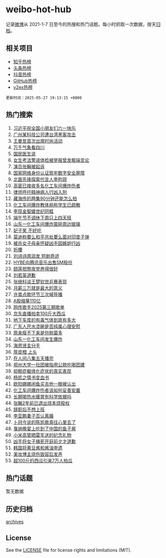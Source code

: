 # weibo-hot-hub

记录[微博](https://www.weibo.com)从 2021-1-7 日至今的热搜和热门话题。每小时抓取一次数据，按天[归档](archives)。

## 相关项目

- [知乎热榜](https://github.com/lonnyzhang423/zhihu-hot-hub)
- [头条热榜](https://github.com/lonnyzhang423/toutiao-hot-hub)
- [抖音热榜](https://github.com/lonnyzhang423/douyin-hot-hub)
- [GitHub热榜](https://github.com/lonnyzhang423/github-hot-hub)
- [v2ex热榜](https://github.com/lonnyzhang423/v2ex-hot-hub)


`更新时间：2025-05-27 19:13:15 +0800`

## 热门搜索

1. [习近平祝全国小朋友们六一快乐](https://m.weibo.cn/search?containerid=100103type%3D1%26t%3D10%26q%3D%23%E4%B9%A0%E8%BF%91%E5%B9%B3%E7%A5%9D%E5%85%A8%E5%9B%BD%E5%B0%8F%E6%9C%8B%E5%8F%8B%E4%BB%AC%E5%85%AD%E4%B8%80%E5%BF%AB%E4%B9%90%23&stream_entry_id=51&isnewpage=1&extparam=seat%3D1%26dgr%3D0%26filter_type%3Drealtimehot%26stream_entry_id%3D51%26c_type%3D51%26pos%3D0%26q%3D%2523%25E4%25B9%25A0%25E8%25BF%2591%25E5%25B9%25B3%25E7%25A5%259D%25E5%2585%25A8%25E5%259B%25BD%25E5%25B0%258F%25E6%259C%258B%25E5%258F%258B%25E4%25BB%25AC%25E5%2585%25AD%25E4%25B8%2580%25E5%25BF%25AB%25E4%25B9%2590%2523%26cate%3D10103%26display_time%3D1748344394%26pre_seqid%3D174834439399703147794116)
1. [广州某科技公司遭台湾黑客攻击](https://m.weibo.cn/search?containerid=100103type%3D1%26t%3D10%26q%3D%23%E5%B9%BF%E5%B7%9E%E6%9F%90%E7%A7%91%E6%8A%80%E5%85%AC%E5%8F%B8%E9%81%AD%E5%8F%B0%E6%B9%BE%E9%BB%91%E5%AE%A2%E6%94%BB%E5%87%BB%23&stream_entry_id=31&isnewpage=1&extparam=seat%3D1%26realpos%3D1%26flag%3D0%26c_type%3D31%26pos%3D0%26q%3D%2523%25E5%25B9%25BF%25E5%25B7%259E%25E6%259F%2590%25E7%25A7%2591%25E6%258A%2580%25E5%2585%25AC%25E5%258F%25B8%25E9%2581%25AD%25E5%258F%25B0%25E6%25B9%25BE%25E9%25BB%2591%25E5%25AE%25A2%25E6%2594%25BB%25E5%2587%25BB%2523%26cate%3D5001%26band_rank%3D1%26stream_entry_id%3D31%26filter_type%3Drealtimehot%26lcate%3D5001%26dgr%3D0%26display_time%3D1748344394%26pre_seqid%3D174834439399703147794116)
1. [王曼昱首次出席时尚活动](https://m.weibo.cn/search?containerid=100103type%3D1%26t%3D10%26q%3D%23%E7%8E%8B%E6%9B%BC%E6%98%B1%E9%A6%96%E6%AC%A1%E5%87%BA%E5%B8%AD%E6%97%B6%E5%B0%9A%E6%B4%BB%E5%8A%A8%23&stream_entry_id=31&isnewpage=1&extparam=seat%3D1%26realpos%3D2%26flag%3D1%26c_type%3D31%26pos%3D1%26q%3D%2523%25E7%258E%258B%25E6%259B%25BC%25E6%2598%25B1%25E9%25A6%2596%25E6%25AC%25A1%25E5%2587%25BA%25E5%25B8%25AD%25E6%2597%25B6%25E5%25B0%259A%25E6%25B4%25BB%25E5%258A%25A8%2523%26cate%3D5001%26band_rank%3D2%26stream_entry_id%3D31%26filter_type%3Drealtimehot%26lcate%3D5001%26dgr%3D0%26display_time%3D1748344394%26pre_seqid%3D174834439399703147794116)
1. [万千气象看四川](https://m.weibo.cn/search?containerid=100103type%3D1%26t%3D10%26q%3D%23%E4%B8%87%E5%8D%83%E6%B0%94%E8%B1%A1%E7%9C%8B%E5%9B%9B%E5%B7%9D%23&stream_entry_id=31&isnewpage=1&extparam=seat%3D1%26realpos%3D3%26flag%3D0%26c_type%3D31%26pos%3D2%26q%3D%2523%25E4%25B8%2587%25E5%258D%2583%25E6%25B0%2594%25E8%25B1%25A1%25E7%259C%258B%25E5%259B%259B%25E5%25B7%259D%2523%26cate%3D5001%26band_rank%3D3%26stream_entry_id%3D31%26filter_type%3Drealtimehot%26lcate%3D5001%26dgr%3D0%26display_time%3D1748344394%26pre_seqid%3D174834439399703147794116)
1. [国民医生说](https://m.weibo.cn/search?containerid=100103type%3D1%26t%3D10%26q%3D%23%E5%9B%BD%E6%B0%91%E5%8C%BB%E7%94%9F%E8%AF%B4%23&stream_entry_id=31&isnewpage=1&extparam=seat%3D1%26filter_type%3Drealtimehot%26topic_ad%3D1%26c_type%3D31%26pos%3D3%26q%3D%2523%25E5%259B%25BD%25E6%25B0%2591%25E5%258C%25BB%25E7%2594%259F%25E8%25AF%25B4%2523%26cate%3D5001%26band_rank%3D4%26adid%3D287756%26stream_entry_id%3D31%26is_ad_pos%3D1%26lcate%3D5001%26dgr%3D0%26display_time%3D1748344394%26pre_seqid%3D174834439399703147794116)
1. [女生考法警进体检被举报曾发极端言论](https://m.weibo.cn/search?containerid=100103type%3D1%26t%3D10%26q%3D%23%E5%A5%B3%E7%94%9F%E8%80%83%E6%B3%95%E8%AD%A6%E8%BF%9B%E4%BD%93%E6%A3%80%E8%A2%AB%E4%B8%BE%E6%8A%A5%E6%9B%BE%E5%8F%91%E6%9E%81%E7%AB%AF%E8%A8%80%E8%AE%BA%23&stream_entry_id=31&isnewpage=1&extparam=seat%3D1%26realpos%3D4%26flag%3D2%26c_type%3D31%26pos%3D4%26q%3D%2523%25E5%25A5%25B3%25E7%2594%259F%25E8%2580%2583%25E6%25B3%2595%25E8%25AD%25A6%25E8%25BF%259B%25E4%25BD%2593%25E6%25A3%2580%25E8%25A2%25AB%25E4%25B8%25BE%25E6%258A%25A5%25E6%259B%25BE%25E5%258F%2591%25E6%259E%2581%25E7%25AB%25AF%25E8%25A8%2580%25E8%25AE%25BA%2523%26cate%3D5001%26band_rank%3D4%26stream_entry_id%3D31%26filter_type%3Drealtimehot%26lcate%3D5001%26dgr%3D0%26display_time%3D1748344394%26pre_seqid%3D174834439399703147794116)
1. [演员张翰被起诉](https://m.weibo.cn/search?containerid=100103type%3D1%26t%3D10%26q%3D%23%E6%BC%94%E5%91%98%E5%BC%A0%E7%BF%B0%E8%A2%AB%E8%B5%B7%E8%AF%89%23&stream_entry_id=31&isnewpage=1&extparam=seat%3D1%26realpos%3D5%26flag%3D2%26c_type%3D31%26pos%3D5%26q%3D%2523%25E6%25BC%2594%25E5%2591%2598%25E5%25BC%25A0%25E7%25BF%25B0%25E8%25A2%25AB%25E8%25B5%25B7%25E8%25AF%2589%2523%26cate%3D5001%26band_rank%3D5%26stream_entry_id%3D31%26filter_type%3Drealtimehot%26lcate%3D5001%26dgr%3D0%26display_time%3D1748344394%26pre_seqid%3D174834439399703147794116)
1. [国家网络身份认证筑牢数字安全屏障](https://m.weibo.cn/search?containerid=100103type%3D1%26t%3D10%26q%3D%23%E5%9B%BD%E5%AE%B6%E7%BD%91%E7%BB%9C%E8%BA%AB%E4%BB%BD%E8%AE%A4%E8%AF%81%E7%AD%91%E7%89%A2%E6%95%B0%E5%AD%97%E5%AE%89%E5%85%A8%E5%B1%8F%E9%9A%9C%23&stream_entry_id=31&isnewpage=1&extparam=seat%3D1%26realpos%3D6%26flag%3D0%26c_type%3D31%26pos%3D6%26q%3D%2523%25E5%259B%25BD%25E5%25AE%25B6%25E7%25BD%2591%25E7%25BB%259C%25E8%25BA%25AB%25E4%25BB%25BD%25E8%25AE%25A4%25E8%25AF%2581%25E7%25AD%2591%25E7%2589%25A2%25E6%2595%25B0%25E5%25AD%2597%25E5%25AE%2589%25E5%2585%25A8%25E5%25B1%258F%25E9%259A%259C%2523%26cate%3D5001%26band_rank%3D6%26stream_entry_id%3D31%26filter_type%3Drealtimehot%26lcate%3D5001%26dgr%3D0%26display_time%3D1748344394%26pre_seqid%3D174834439399703147794116)
1. [北面先锋探索代言人李昀锐](https://m.weibo.cn/search?containerid=100103type%3D1%26t%3D10%26q%3D%23%E5%8C%97%E9%9D%A2%E5%85%88%E9%94%8B%E6%8E%A2%E7%B4%A2%E4%BB%A3%E8%A8%80%E4%BA%BA%E6%9D%8E%E6%98%80%E9%94%90%23&stream_entry_id=31&isnewpage=1&extparam=seat%3D1%26filter_type%3Drealtimehot%26topic_ad%3D1%26c_type%3D31%26pos%3D7%26q%3D%2523%25E5%258C%2597%25E9%259D%25A2%25E5%2585%2588%25E9%2594%258B%25E6%258E%25A2%25E7%25B4%25A2%25E4%25BB%25A3%25E8%25A8%2580%25E4%25BA%25BA%25E6%259D%258E%25E6%2598%2580%25E9%2594%2590%2523%26cate%3D5001%26band_rank%3D7%26adid%3D287701%26stream_entry_id%3D31%26is_ad_pos%3D1%26lcate%3D5001%26dgr%3D0%26display_time%3D1748344394%26pre_seqid%3D174834439399703147794116)
1. [高密已接收多名化工车间爆炸伤者](https://m.weibo.cn/search?containerid=100103type%3D1%26t%3D10%26q%3D%23%E9%AB%98%E5%AF%86%E5%B7%B2%E6%8E%A5%E6%94%B6%E5%A4%9A%E5%90%8D%E5%8C%96%E5%B7%A5%E8%BD%A6%E9%97%B4%E7%88%86%E7%82%B8%E4%BC%A4%E8%80%85%23&stream_entry_id=31&isnewpage=1&extparam=seat%3D1%26realpos%3D7%26flag%3D0%26c_type%3D31%26pos%3D8%26q%3D%2523%25E9%25AB%2598%25E5%25AF%2586%25E5%25B7%25B2%25E6%258E%25A5%25E6%2594%25B6%25E5%25A4%259A%25E5%2590%258D%25E5%258C%2596%25E5%25B7%25A5%25E8%25BD%25A6%25E9%2597%25B4%25E7%2588%2586%25E7%2582%25B8%25E4%25BC%25A4%25E8%2580%2585%2523%26cate%3D5001%26band_rank%3D7%26stream_entry_id%3D31%26filter_type%3Drealtimehot%26lcate%3D5001%26dgr%3D0%26display_time%3D1748344394%26pre_seqid%3D174834439399703147794116)
1. [律师呼吁精神病人行凶入刑](https://m.weibo.cn/search?containerid=100103type%3D1%26t%3D10%26q%3D%23%E5%BE%8B%E5%B8%88%E5%91%BC%E5%90%81%E7%B2%BE%E7%A5%9E%E7%97%85%E4%BA%BA%E8%A1%8C%E5%87%B6%E5%85%A5%E5%88%91%23&stream_entry_id=31&isnewpage=1&extparam=seat%3D1%26realpos%3D8%26flag%3D0%26c_type%3D31%26pos%3D9%26q%3D%2523%25E5%25BE%258B%25E5%25B8%2588%25E5%2591%25BC%25E5%2590%2581%25E7%25B2%25BE%25E7%25A5%259E%25E7%2597%2585%25E4%25BA%25BA%25E8%25A1%258C%25E5%2587%25B6%25E5%2585%25A5%25E5%2588%2591%2523%26cate%3D5001%26band_rank%3D8%26stream_entry_id%3D31%26filter_type%3Drealtimehot%26lcate%3D5001%26dgr%3D0%26display_time%3D1748344394%26pre_seqid%3D174834439399703147794116)
1. [藏海传的两集90分钟还能怎么拍](https://m.weibo.cn/search?containerid=100103type%3D1%26t%3D10%26q%3D%E8%97%8F%E6%B5%B7%E4%BC%A0%E7%9A%84%E4%B8%A4%E9%9B%8690%E5%88%86%E9%92%9F%E8%BF%98%E8%83%BD%E6%80%8E%E4%B9%88%E6%8B%8D&stream_entry_id=31&isnewpage=1&extparam=seat%3D1%26realpos%3D9%26flag%3D0%26c_type%3D31%26pos%3D10%26q%3D%25E8%2597%258F%25E6%25B5%25B7%25E4%25BC%25A0%25E7%259A%2584%25E4%25B8%25A4%25E9%259B%258690%25E5%2588%2586%25E9%2592%259F%25E8%25BF%2598%25E8%2583%25BD%25E6%2580%258E%25E4%25B9%2588%25E6%258B%258D%26cate%3D5001%26band_rank%3D9%26stream_entry_id%3D31%26filter_type%3Drealtimehot%26lcate%3D5001%26dgr%3D0%26display_time%3D1748344394%26pre_seqid%3D174834439399703147794116)
1. [化工车间爆炸教体局称学生已疏散](https://m.weibo.cn/search?containerid=100103type%3D1%26t%3D10%26q%3D%23%E5%8C%96%E5%B7%A5%E8%BD%A6%E9%97%B4%E7%88%86%E7%82%B8%E6%95%99%E4%BD%93%E5%B1%80%E7%A7%B0%E5%AD%A6%E7%94%9F%E5%B7%B2%E7%96%8F%E6%95%A3%23&stream_entry_id=31&isnewpage=1&extparam=seat%3D1%26realpos%3D10%26flag%3D1%26c_type%3D31%26pos%3D11%26q%3D%2523%25E5%258C%2596%25E5%25B7%25A5%25E8%25BD%25A6%25E9%2597%25B4%25E7%2588%2586%25E7%2582%25B8%25E6%2595%2599%25E4%25BD%2593%25E5%25B1%2580%25E7%25A7%25B0%25E5%25AD%25A6%25E7%2594%259F%25E5%25B7%25B2%25E7%2596%258F%25E6%2595%25A3%2523%26cate%3D5001%26band_rank%3D10%26stream_entry_id%3D31%26filter_type%3Drealtimehot%26lcate%3D5001%26dgr%3D0%26display_time%3D1748344394%26pre_seqid%3D174834439399703147794116)
1. [李现金智媛世纪同框](https://m.weibo.cn/search?containerid=100103type%3D1%26t%3D10%26q%3D%E6%9D%8E%E7%8E%B0%E9%87%91%E6%99%BA%E5%AA%9B%E4%B8%96%E7%BA%AA%E5%90%8C%E6%A1%86&stream_entry_id=31&isnewpage=1&extparam=seat%3D1%26realpos%3D11%26flag%3D1%26c_type%3D31%26pos%3D12%26q%3D%25E6%259D%258E%25E7%258E%25B0%25E9%2587%2591%25E6%2599%25BA%25E5%25AA%259B%25E4%25B8%2596%25E7%25BA%25AA%25E5%2590%258C%25E6%25A1%2586%26cate%3D5001%26band_rank%3D11%26stream_entry_id%3D31%26filter_type%3Drealtimehot%26lcate%3D5001%26dgr%3D0%26display_time%3D1748344394%26pre_seqid%3D174834439399703147794116)
1. [端午节不调休下周只上四天班](https://m.weibo.cn/search?containerid=100103type%3D1%26t%3D10%26q%3D%23%E7%AB%AF%E5%8D%88%E8%8A%82%E4%B8%8D%E8%B0%83%E4%BC%91%E4%B8%8B%E5%91%A8%E5%8F%AA%E4%B8%8A%E5%9B%9B%E5%A4%A9%E7%8F%AD%23&stream_entry_id=31&isnewpage=1&extparam=seat%3D1%26realpos%3D12%26flag%3D2%26c_type%3D31%26pos%3D13%26q%3D%2523%25E7%25AB%25AF%25E5%258D%2588%25E8%258A%2582%25E4%25B8%258D%25E8%25B0%2583%25E4%25BC%2591%25E4%25B8%258B%25E5%2591%25A8%25E5%258F%25AA%25E4%25B8%258A%25E5%259B%259B%25E5%25A4%25A9%25E7%258F%25AD%2523%26cate%3D5001%26band_rank%3D12%26stream_entry_id%3D31%26filter_type%3Drealtimehot%26lcate%3D5001%26dgr%3D0%26display_time%3D1748344394%26pre_seqid%3D174834439399703147794116)
1. [山东一化工车间爆炸震碎周边玻璃](https://m.weibo.cn/search?containerid=100103type%3D1%26t%3D10%26q%3D%23%E5%B1%B1%E4%B8%9C%E4%B8%80%E5%8C%96%E5%B7%A5%E8%BD%A6%E9%97%B4%E7%88%86%E7%82%B8%E9%9C%87%E7%A2%8E%E5%91%A8%E8%BE%B9%E7%8E%BB%E7%92%83%23&stream_entry_id=31&isnewpage=1&extparam=seat%3D1%26realpos%3D13%26flag%3D0%26c_type%3D31%26pos%3D14%26q%3D%2523%25E5%25B1%25B1%25E4%25B8%259C%25E4%25B8%2580%25E5%258C%2596%25E5%25B7%25A5%25E8%25BD%25A6%25E9%2597%25B4%25E7%2588%2586%25E7%2582%25B8%25E9%259C%2587%25E7%25A2%258E%25E5%2591%25A8%25E8%25BE%25B9%25E7%258E%25BB%25E7%2592%2583%2523%26cate%3D5001%26band_rank%3D13%26stream_entry_id%3D31%26filter_type%3Drealtimehot%26lcate%3D5001%26dgr%3D0%26display_time%3D1748344394%26pre_seqid%3D174834439399703147794116)
1. [妃子笑 不好吃](https://m.weibo.cn/search?containerid=100103type%3D1%26t%3D10%26q%3D%E5%A6%83%E5%AD%90%E7%AC%91+%E4%B8%8D%E5%A5%BD%E5%90%83&stream_entry_id=31&isnewpage=1&extparam=seat%3D1%26realpos%3D14%26flag%3D0%26c_type%3D31%26pos%3D15%26q%3D%25E5%25A6%2583%25E5%25AD%2590%25E7%25AC%2591%2520%25E4%25B8%258D%25E5%25A5%25BD%25E5%2590%2583%26cate%3D5001%26band_rank%3D14%26stream_entry_id%3D31%26filter_type%3Drealtimehot%26lcate%3D5001%26dgr%3D0%26display_time%3D1748344394%26pre_seqid%3D174834439399703147794116)
1. [莫迪称要么和平共处要么面对印度子弹](https://m.weibo.cn/search?containerid=100103type%3D1%26t%3D10%26q%3D%23%E8%8E%AB%E8%BF%AA%E7%A7%B0%E8%A6%81%E4%B9%88%E5%92%8C%E5%B9%B3%E5%85%B1%E5%A4%84%E8%A6%81%E4%B9%88%E9%9D%A2%E5%AF%B9%E5%8D%B0%E5%BA%A6%E5%AD%90%E5%BC%B9%23&stream_entry_id=31&isnewpage=1&extparam=seat%3D1%26realpos%3D15%26flag%3D1%26c_type%3D31%26pos%3D16%26q%3D%2523%25E8%258E%25AB%25E8%25BF%25AA%25E7%25A7%25B0%25E8%25A6%2581%25E4%25B9%2588%25E5%2592%258C%25E5%25B9%25B3%25E5%2585%25B1%25E5%25A4%2584%25E8%25A6%2581%25E4%25B9%2588%25E9%259D%25A2%25E5%25AF%25B9%25E5%258D%25B0%25E5%25BA%25A6%25E5%25AD%2590%25E5%25BC%25B9%2523%26cate%3D5001%26band_rank%3D15%26stream_entry_id%3D31%26filter_type%3Drealtimehot%26lcate%3D5001%26dgr%3D0%26display_time%3D1748344394%26pre_seqid%3D174834439399703147794116)
1. [被杀女子母亲怀疑凶手因嫉妒行凶](https://m.weibo.cn/search?containerid=100103type%3D1%26t%3D10%26q%3D%23%E8%A2%AB%E6%9D%80%E5%A5%B3%E5%AD%90%E6%AF%8D%E4%BA%B2%E6%80%80%E7%96%91%E5%87%B6%E6%89%8B%E5%9B%A0%E5%AB%89%E5%A6%92%E8%A1%8C%E5%87%B6%23&stream_entry_id=31&isnewpage=1&extparam=seat%3D1%26realpos%3D16%26flag%3D0%26c_type%3D31%26pos%3D17%26q%3D%2523%25E8%25A2%25AB%25E6%259D%2580%25E5%25A5%25B3%25E5%25AD%2590%25E6%25AF%258D%25E4%25BA%25B2%25E6%2580%2580%25E7%2596%2591%25E5%2587%25B6%25E6%2589%258B%25E5%259B%25A0%25E5%25AB%2589%25E5%25A6%2592%25E8%25A1%258C%25E5%2587%25B6%2523%26cate%3D5001%26band_rank%3D16%26stream_entry_id%3D31%26filter_type%3Drealtimehot%26lcate%3D5001%26dgr%3D0%26display_time%3D1748344394%26pre_seqid%3D174834439399703147794116)
1. [折腰](https://m.weibo.cn/search?containerid=100103type%3D1%26t%3D10%26q%3D%E6%8A%98%E8%85%B0&stream_entry_id=31&isnewpage=1&extparam=seat%3D1%26realpos%3D17%26flag%3D1%26c_type%3D31%26pos%3D18%26q%3D%25E6%258A%2598%25E8%2585%25B0%26cate%3D5001%26band_rank%3D17%26stream_entry_id%3D31%26filter_type%3Drealtimehot%26lcate%3D5001%26dgr%3D0%26display_time%3D1748344394%26pre_seqid%3D174834439399703147794116)
1. [刘诗诗周润发 短剧奇迹](https://m.weibo.cn/search?containerid=100103type%3D1%26t%3D10%26q%3D%E5%88%98%E8%AF%97%E8%AF%97%E5%91%A8%E6%B6%A6%E5%8F%91+%E7%9F%AD%E5%89%A7%E5%A5%87%E8%BF%B9&stream_entry_id=31&isnewpage=1&extparam=seat%3D1%26realpos%3D18%26flag%3D1%26c_type%3D31%26pos%3D19%26q%3D%25E5%2588%2598%25E8%25AF%2597%25E8%25AF%2597%25E5%2591%25A8%25E6%25B6%25A6%25E5%258F%2591%2520%25E7%259F%25AD%25E5%2589%25A7%25E5%25A5%2587%25E8%25BF%25B9%26cate%3D5001%26band_rank%3D18%26stream_entry_id%3D31%26filter_type%3Drealtimehot%26lcate%3D5001%26dgr%3D0%26display_time%3D1748344394%26pre_seqid%3D174834439399703147794116)
1. [HYBE向腾讯音乐出售SM股份](https://m.weibo.cn/search?containerid=100103type%3D1%26t%3D10%26q%3D%23HYBE%E5%90%91%E8%85%BE%E8%AE%AF%E9%9F%B3%E4%B9%90%E5%87%BA%E5%94%AESM%E8%82%A1%E4%BB%BD%23&stream_entry_id=31&isnewpage=1&extparam=seat%3D1%26realpos%3D19%26flag%3D1%26c_type%3D31%26pos%3D20%26q%3D%2523HYBE%25E5%2590%2591%25E8%2585%25BE%25E8%25AE%25AF%25E9%259F%25B3%25E4%25B9%2590%25E5%2587%25BA%25E5%2594%25AESM%25E8%2582%25A1%25E4%25BB%25BD%2523%26cate%3D5001%26band_rank%3D19%26stream_entry_id%3D31%26filter_type%3Drealtimehot%26lcate%3D5001%26dgr%3D0%26display_time%3D1748344394%26pre_seqid%3D174834439399703147794116)
1. [颐莲把熬夜党养得很好](https://m.weibo.cn/search?containerid=100103type%3D1%26t%3D10%26q%3D%23%E9%A2%90%E8%8E%B2%E6%8A%8A%E7%86%AC%E5%A4%9C%E5%85%9A%E5%85%BB%E5%BE%97%E5%BE%88%E5%A5%BD%23&stream_entry_id=31&isnewpage=1&extparam=seat%3D1%26realpos%3D20%26flag%3D1%26c_type%3D31%26pos%3D21%26q%3D%2523%25E9%25A2%2590%25E8%258E%25B2%25E6%258A%258A%25E7%2586%25AC%25E5%25A4%259C%25E5%2585%259A%25E5%2585%25BB%25E5%25BE%2597%25E5%25BE%2588%25E5%25A5%25BD%2523%26cate%3D5001%26band_rank%3D20%26stream_entry_id%3D31%26filter_type%3Drealtimehot%26lcate%3D5001%26dgr%3D0%26display_time%3D1748344394%26pre_seqid%3D174834439399703147794116)
1. [刘若英道歉](https://m.weibo.cn/search?containerid=100103type%3D1%26t%3D10%26q%3D%23%E5%88%98%E8%8B%A5%E8%8B%B1%E9%81%93%E6%AD%89%23&stream_entry_id=31&isnewpage=1&extparam=seat%3D1%26realpos%3D21%26flag%3D2%26c_type%3D31%26pos%3D22%26q%3D%2523%25E5%2588%2598%25E8%258B%25A5%25E8%258B%25B1%25E9%2581%2593%25E6%25AD%2589%2523%26cate%3D5001%26band_rank%3D21%26stream_entry_id%3D31%26filter_type%3Drealtimehot%26lcate%3D5001%26dgr%3D0%26display_time%3D1748344394%26pre_seqid%3D174834439399703147794116)
1. [张继科谈王楚钦世乒赛表现](https://m.weibo.cn/search?containerid=100103type%3D1%26t%3D10%26q%3D%23%E5%BC%A0%E7%BB%A7%E7%A7%91%E8%B0%88%E7%8E%8B%E6%A5%9A%E9%92%A6%E4%B8%96%E4%B9%92%E8%B5%9B%E8%A1%A8%E7%8E%B0%23&stream_entry_id=31&isnewpage=1&extparam=seat%3D1%26realpos%3D22%26flag%3D1%26c_type%3D31%26pos%3D23%26q%3D%2523%25E5%25BC%25A0%25E7%25BB%25A7%25E7%25A7%2591%25E8%25B0%2588%25E7%258E%258B%25E6%25A5%259A%25E9%2592%25A6%25E4%25B8%2596%25E4%25B9%2592%25E8%25B5%259B%25E8%25A1%25A8%25E7%258E%25B0%2523%26cate%3D5001%26band_rank%3D22%26stream_entry_id%3D31%26filter_type%3Drealtimehot%26lcate%3D5001%26dgr%3D0%26display_time%3D1748344394%26pre_seqid%3D174834439399703147794116)
1. [月薪三万就是最大的意义](https://m.weibo.cn/search?containerid=100103type%3D1%26t%3D10%26q%3D%E6%9C%88%E8%96%AA%E4%B8%89%E4%B8%87%E5%B0%B1%E6%98%AF%E6%9C%80%E5%A4%A7%E7%9A%84%E6%84%8F%E4%B9%89&stream_entry_id=31&isnewpage=1&extparam=seat%3D1%26realpos%3D23%26flag%3D2%26c_type%3D31%26pos%3D24%26q%3D%25E6%259C%2588%25E8%2596%25AA%25E4%25B8%2589%25E4%25B8%2587%25E5%25B0%25B1%25E6%2598%25AF%25E6%259C%2580%25E5%25A4%25A7%25E7%259A%2584%25E6%2584%258F%25E4%25B9%2589%26cate%3D5001%26band_rank%3D23%26stream_entry_id%3D31%26filter_type%3Drealtimehot%26lcate%3D5001%26dgr%3D0%26display_time%3D1748344394%26pre_seqid%3D174834439399703147794116)
1. [许嵩点歌环节三次喊导播](https://m.weibo.cn/search?containerid=100103type%3D1%26t%3D10%26q%3D%E8%AE%B8%E5%B5%A9%E7%82%B9%E6%AD%8C%E7%8E%AF%E8%8A%82%E4%B8%89%E6%AC%A1%E5%96%8A%E5%AF%BC%E6%92%AD&stream_entry_id=31&isnewpage=1&extparam=seat%3D1%26realpos%3D24%26flag%3D1%26c_type%3D31%26pos%3D25%26q%3D%25E8%25AE%25B8%25E5%25B5%25A9%25E7%2582%25B9%25E6%25AD%258C%25E7%258E%25AF%25E8%258A%2582%25E4%25B8%2589%25E6%25AC%25A1%25E5%2596%258A%25E5%25AF%25BC%25E6%2592%25AD%26cate%3D5001%26band_rank%3D24%26stream_entry_id%3D31%26filter_type%3Drealtimehot%26lcate%3D5001%26dgr%3D0%26display_time%3D1748344394%26pre_seqid%3D174834439399703147794116)
1. [A股缩量110亿](https://m.weibo.cn/search?containerid=100103type%3D1%26t%3D10%26q%3D%23A%E8%82%A1%E7%BC%A9%E9%87%8F110%E4%BA%BF%23&stream_entry_id=31&isnewpage=1&extparam=seat%3D1%26realpos%3D25%26flag%3D0%26c_type%3D31%26pos%3D26%26q%3D%2523A%25E8%2582%25A1%25E7%25BC%25A9%25E9%2587%258F110%25E4%25BA%25BF%2523%26cate%3D5001%26band_rank%3D25%26stream_entry_id%3D31%26filter_type%3Drealtimehot%26lcate%3D5001%26dgr%3D0%26display_time%3D1748344394%26pre_seqid%3D174834439399703147794116)
1. [网传歌手2025第三期歌单](https://m.weibo.cn/search?containerid=100103type%3D1%26t%3D10%26q%3D%23%E7%BD%91%E4%BC%A0%E6%AD%8C%E6%89%8B2025%E7%AC%AC%E4%B8%89%E6%9C%9F%E6%AD%8C%E5%8D%95%23&stream_entry_id=31&isnewpage=1&extparam=seat%3D1%26realpos%3D26%26flag%3D1%26c_type%3D31%26pos%3D27%26q%3D%2523%25E7%25BD%2591%25E4%25BC%25A0%25E6%25AD%258C%25E6%2589%258B2025%25E7%25AC%25AC%25E4%25B8%2589%25E6%259C%259F%25E6%25AD%258C%25E5%258D%2595%2523%26cate%3D5001%26band_rank%3D26%26stream_entry_id%3D31%26filter_type%3Drealtimehot%26lcate%3D5001%26dgr%3D0%26display_time%3D1748344394%26pre_seqid%3D174834439399703147794116)
1. [京东直播拍卖100斤大西瓜](https://m.weibo.cn/search?containerid=100103type%3D1%26t%3D10%26q%3D%23%E4%BA%AC%E4%B8%9C%E7%9B%B4%E6%92%AD%E6%8B%8D%E5%8D%96100%E6%96%A4%E5%A4%A7%E8%A5%BF%E7%93%9C%23&stream_entry_id=31&isnewpage=1&extparam=seat%3D1%26realpos%3D27%26flag%3D1%26c_type%3D31%26pos%3D28%26q%3D%2523%25E4%25BA%25AC%25E4%25B8%259C%25E7%259B%25B4%25E6%2592%25AD%25E6%258B%258D%25E5%258D%2596100%25E6%2596%25A4%25E5%25A4%25A7%25E8%25A5%25BF%25E7%2593%259C%2523%26cate%3D5001%26band_rank%3D27%26stream_entry_id%3D31%26filter_type%3Drealtimehot%26lcate%3D5001%26dgr%3D0%26display_time%3D1748344394%26pre_seqid%3D174834439399703147794116)
1. [地下车库的有毒气体到底有多大](https://m.weibo.cn/search?containerid=100103type%3D1%26t%3D10%26q%3D%E5%9C%B0%E4%B8%8B%E8%BD%A6%E5%BA%93%E7%9A%84%E6%9C%89%E6%AF%92%E6%B0%94%E4%BD%93%E5%88%B0%E5%BA%95%E6%9C%89%E5%A4%9A%E5%A4%A7&stream_entry_id=31&isnewpage=1&extparam=seat%3D1%26realpos%3D28%26filter_type%3Drealtimehot%26c_type%3D31%26pos%3D29%26q%3D%25E5%259C%25B0%25E4%25B8%258B%25E8%25BD%25A6%25E5%25BA%2593%25E7%259A%2584%25E6%259C%2589%25E6%25AF%2592%25E6%25B0%2594%25E4%25BD%2593%25E5%2588%25B0%25E5%25BA%2595%25E6%259C%2589%25E5%25A4%259A%25E5%25A4%25A7%26cate%3D5001%26band_rank%3D28%26dgr%3D0%26stream_entry_id%3D31%26lcate%3D5001%26flag%3D1%26is_ai_ask%3D1%26display_time%3D1748344394%26pre_seqid%3D174834439399703147794116)
1. [广东人开水烫碗是否纯属心理安慰](https://m.weibo.cn/search?containerid=100103type%3D1%26t%3D10%26q%3D%23%E5%B9%BF%E4%B8%9C%E4%BA%BA%E5%BC%80%E6%B0%B4%E7%83%AB%E7%A2%97%E6%98%AF%E5%90%A6%E7%BA%AF%E5%B1%9E%E5%BF%83%E7%90%86%E5%AE%89%E6%85%B0%23&stream_entry_id=31&isnewpage=1&extparam=seat%3D1%26realpos%3D29%26flag%3D1%26c_type%3D31%26pos%3D30%26q%3D%2523%25E5%25B9%25BF%25E4%25B8%259C%25E4%25BA%25BA%25E5%25BC%2580%25E6%25B0%25B4%25E7%2583%25AB%25E7%25A2%2597%25E6%2598%25AF%25E5%2590%25A6%25E7%25BA%25AF%25E5%25B1%259E%25E5%25BF%2583%25E7%2590%2586%25E5%25AE%2589%25E6%2585%25B0%2523%26cate%3D5001%26band_rank%3D29%26stream_entry_id%3D31%26filter_type%3Drealtimehot%26lcate%3D5001%26dgr%3D0%26display_time%3D1748344394%26pre_seqid%3D174834439399703147794116)
1. [原来瘦不下来是你胖菌多](https://m.weibo.cn/search?containerid=100103type%3D1%26t%3D10%26q%3D%E5%8E%9F%E6%9D%A5%E7%98%A6%E4%B8%8D%E4%B8%8B%E6%9D%A5%E6%98%AF%E4%BD%A0%E8%83%96%E8%8F%8C%E5%A4%9A&stream_entry_id=31&isnewpage=1&extparam=seat%3D1%26realpos%3D30%26flag%3D1%26c_type%3D31%26pos%3D31%26q%3D%25E5%258E%259F%25E6%259D%25A5%25E7%2598%25A6%25E4%25B8%258D%25E4%25B8%258B%25E6%259D%25A5%25E6%2598%25AF%25E4%25BD%25A0%25E8%2583%2596%25E8%258F%258C%25E5%25A4%259A%26cate%3D5001%26band_rank%3D30%26stream_entry_id%3D31%26filter_type%3Drealtimehot%26lcate%3D5001%26dgr%3D0%26display_time%3D1748344394%26pre_seqid%3D174834439399703147794116)
1. [山东一化工车间发生爆炸](https://m.weibo.cn/search?containerid=100103type%3D1%26t%3D10%26q%3D%23%E5%B1%B1%E4%B8%9C%E4%B8%80%E5%8C%96%E5%B7%A5%E8%BD%A6%E9%97%B4%E5%8F%91%E7%94%9F%E7%88%86%E7%82%B8%23&stream_entry_id=31&isnewpage=1&extparam=seat%3D1%26realpos%3D31%26flag%3D0%26c_type%3D31%26pos%3D32%26q%3D%2523%25E5%25B1%25B1%25E4%25B8%259C%25E4%25B8%2580%25E5%258C%2596%25E5%25B7%25A5%25E8%25BD%25A6%25E9%2597%25B4%25E5%258F%2591%25E7%2594%259F%25E7%2588%2586%25E7%2582%25B8%2523%26cate%3D5001%26band_rank%3D31%26stream_entry_id%3D31%26filter_type%3Drealtimehot%26lcate%3D5001%26dgr%3D0%26display_time%3D1748344394%26pre_seqid%3D174834439399703147794116)
1. [海恩贤圭分手](https://m.weibo.cn/search?containerid=100103type%3D1%26t%3D10%26q%3D%23%E6%B5%B7%E6%81%A9%E8%B4%A4%E5%9C%AD%E5%88%86%E6%89%8B%23&stream_entry_id=31&isnewpage=1&extparam=seat%3D1%26realpos%3D32%26flag%3D0%26c_type%3D31%26pos%3D33%26q%3D%2523%25E6%25B5%25B7%25E6%2581%25A9%25E8%25B4%25A4%25E5%259C%25AD%25E5%2588%2586%25E6%2589%258B%2523%26cate%3D5001%26band_rank%3D32%26stream_entry_id%3D31%26filter_type%3Drealtimehot%26lcate%3D5001%26dgr%3D0%26display_time%3D1748344394%26pre_seqid%3D174834439399703147794116)
1. [厚皮橙 上头](https://m.weibo.cn/search?containerid=100103type%3D1%26t%3D10%26q%3D%E5%8E%9A%E7%9A%AE%E6%A9%99+%E4%B8%8A%E5%A4%B4&stream_entry_id=31&isnewpage=1&extparam=seat%3D1%26realpos%3D33%26flag%3D1%26c_type%3D31%26pos%3D34%26q%3D%25E5%258E%259A%25E7%259A%25AE%25E6%25A9%2599%2520%25E4%25B8%258A%25E5%25A4%25B4%26cate%3D5001%26band_rank%3D33%26stream_entry_id%3D31%26filter_type%3Drealtimehot%26lcate%3D5001%26dgr%3D0%26display_time%3D1748344394%26pre_seqid%3D174834439399703147794116)
1. [在人间八集五天播完](https://m.weibo.cn/search?containerid=100103type%3D1%26t%3D10%26q%3D%23%E5%9C%A8%E4%BA%BA%E9%97%B4%E5%85%AB%E9%9B%86%E4%BA%94%E5%A4%A9%E6%92%AD%E5%AE%8C%23&stream_entry_id=31&isnewpage=1&extparam=seat%3D1%26realpos%3D34%26flag%3D1%26c_type%3D31%26pos%3D35%26q%3D%2523%25E5%259C%25A8%25E4%25BA%25BA%25E9%2597%25B4%25E5%2585%25AB%25E9%259B%2586%25E4%25BA%2594%25E5%25A4%25A9%25E6%2592%25AD%25E5%25AE%258C%2523%26cate%3D5001%26band_rank%3D34%26stream_entry_id%3D31%26filter_type%3Drealtimehot%26lcate%3D5001%26dgr%3D0%26display_time%3D1748344394%26pre_seqid%3D174834439399703147794116)
1. [郑州大学一社团被指用公款吃喝团建](https://m.weibo.cn/search?containerid=100103type%3D1%26t%3D10%26q%3D%23%E9%83%91%E5%B7%9E%E5%A4%A7%E5%AD%A6%E4%B8%80%E7%A4%BE%E5%9B%A2%E8%A2%AB%E6%8C%87%E7%94%A8%E5%85%AC%E6%AC%BE%E5%90%83%E5%96%9D%E5%9B%A2%E5%BB%BA%23&stream_entry_id=31&isnewpage=1&extparam=seat%3D1%26realpos%3D35%26flag%3D1%26c_type%3D31%26pos%3D36%26q%3D%2523%25E9%2583%2591%25E5%25B7%259E%25E5%25A4%25A7%25E5%25AD%25A6%25E4%25B8%2580%25E7%25A4%25BE%25E5%259B%25A2%25E8%25A2%25AB%25E6%258C%2587%25E7%2594%25A8%25E5%2585%25AC%25E6%25AC%25BE%25E5%2590%2583%25E5%2596%259D%25E5%259B%25A2%25E5%25BB%25BA%2523%26cate%3D5001%26band_rank%3D35%26stream_entry_id%3D31%26filter_type%3Drealtimehot%26lcate%3D5001%26dgr%3D0%26display_time%3D1748344394%26pre_seqid%3D174834439399703147794116)
1. [抑郁症躯体化症状的真实表现](https://m.weibo.cn/search?containerid=100103type%3D1%26t%3D10%26q%3D%E6%8A%91%E9%83%81%E7%97%87%E8%BA%AF%E4%BD%93%E5%8C%96%E7%97%87%E7%8A%B6%E7%9A%84%E7%9C%9F%E5%AE%9E%E8%A1%A8%E7%8E%B0&stream_entry_id=31&isnewpage=1&extparam=seat%3D1%26realpos%3D36%26flag%3D0%26c_type%3D31%26pos%3D37%26q%3D%25E6%258A%2591%25E9%2583%2581%25E7%2597%2587%25E8%25BA%25AF%25E4%25BD%2593%25E5%258C%2596%25E7%2597%2587%25E7%258A%25B6%25E7%259A%2584%25E7%259C%259F%25E5%25AE%259E%25E8%25A1%25A8%25E7%258E%25B0%26cate%3D5001%26band_rank%3D36%26stream_entry_id%3D31%26filter_type%3Drealtimehot%26lcate%3D5001%26dgr%3D0%26display_time%3D1748344394%26pre_seqid%3D174834439399703147794116)
1. [杨凯之情书变血书](https://m.weibo.cn/search?containerid=100103type%3D1%26t%3D10%26q%3D%E6%9D%A8%E5%87%AF%E4%B9%8B%E6%83%85%E4%B9%A6%E5%8F%98%E8%A1%80%E4%B9%A6&stream_entry_id=31&isnewpage=1&extparam=seat%3D1%26realpos%3D37%26flag%3D1%26c_type%3D31%26pos%3D38%26q%3D%25E6%259D%25A8%25E5%2587%25AF%25E4%25B9%258B%25E6%2583%2585%25E4%25B9%25A6%25E5%258F%2598%25E8%25A1%2580%25E4%25B9%25A6%26cate%3D5001%26band_rank%3D37%26stream_entry_id%3D31%26filter_type%3Drealtimehot%26lcate%3D5001%26dgr%3D0%26display_time%3D1748344394%26pre_seqid%3D174834439399703147794116)
1. [欧阳娜娜闲鱼买吉他一眼被认出](https://m.weibo.cn/search?containerid=100103type%3D1%26t%3D10%26q%3D%23%E6%AC%A7%E9%98%B3%E5%A8%9C%E5%A8%9C%E9%97%B2%E9%B1%BC%E4%B9%B0%E5%90%89%E4%BB%96%E4%B8%80%E7%9C%BC%E8%A2%AB%E8%AE%A4%E5%87%BA%23&stream_entry_id=31&isnewpage=1&extparam=seat%3D1%26realpos%3D38%26flag%3D1%26c_type%3D31%26pos%3D39%26q%3D%2523%25E6%25AC%25A7%25E9%2598%25B3%25E5%25A8%259C%25E5%25A8%259C%25E9%2597%25B2%25E9%25B1%25BC%25E4%25B9%25B0%25E5%2590%2589%25E4%25BB%2596%25E4%25B8%2580%25E7%259C%25BC%25E8%25A2%25AB%25E8%25AE%25A4%25E5%2587%25BA%2523%26cate%3D5001%26band_rank%3D38%26stream_entry_id%3D31%26filter_type%3Drealtimehot%26lcate%3D5001%26dgr%3D0%26display_time%3D1748344394%26pre_seqid%3D174834439399703147794116)
1. [化工车间爆炸伤者该如何妥善安置](https://m.weibo.cn/search?containerid=100103type%3D1%26t%3D10%26q%3D%E5%8C%96%E5%B7%A5%E8%BD%A6%E9%97%B4%E7%88%86%E7%82%B8%E4%BC%A4%E8%80%85%E8%AF%A5%E5%A6%82%E4%BD%95%E5%A6%A5%E5%96%84%E5%AE%89%E7%BD%AE&stream_entry_id=31&isnewpage=1&extparam=seat%3D1%26realpos%3D39%26filter_type%3Drealtimehot%26c_type%3D31%26pos%3D40%26q%3D%25E5%258C%2596%25E5%25B7%25A5%25E8%25BD%25A6%25E9%2597%25B4%25E7%2588%2586%25E7%2582%25B8%25E4%25BC%25A4%25E8%2580%2585%25E8%25AF%25A5%25E5%25A6%2582%25E4%25BD%2595%25E5%25A6%25A5%25E5%2596%2584%25E5%25AE%2589%25E7%25BD%25AE%26cate%3D5001%26band_rank%3D39%26dgr%3D0%26stream_entry_id%3D31%26lcate%3D5001%26flag%3D1%26is_ai_ask%3D1%26display_time%3D1748344394%26pre_seqid%3D174834439399703147794116)
1. [长期喝热水暖胃有科学依据吗](https://m.weibo.cn/search?containerid=100103type%3D1%26t%3D10%26q%3D%E9%95%BF%E6%9C%9F%E5%96%9D%E7%83%AD%E6%B0%B4%E6%9A%96%E8%83%83%E6%9C%89%E7%A7%91%E5%AD%A6%E4%BE%9D%E6%8D%AE%E5%90%97&stream_entry_id=31&isnewpage=1&extparam=seat%3D1%26realpos%3D40%26filter_type%3Drealtimehot%26c_type%3D31%26pos%3D41%26q%3D%25E9%2595%25BF%25E6%259C%259F%25E5%2596%259D%25E7%2583%25AD%25E6%25B0%25B4%25E6%259A%2596%25E8%2583%2583%25E6%259C%2589%25E7%25A7%2591%25E5%25AD%25A6%25E4%25BE%259D%25E6%258D%25AE%25E5%2590%2597%26cate%3D5001%26band_rank%3D40%26dgr%3D0%26stream_entry_id%3D31%26lcate%3D5001%26flag%3D1%26is_ai_ask%3D1%26display_time%3D1748344394%26pre_seqid%3D174834439399703147794116)
1. [张翰2年前已退出烧本烧股权](https://m.weibo.cn/search?containerid=100103type%3D1%26t%3D10%26q%3D%23%E5%BC%A0%E7%BF%B02%E5%B9%B4%E5%89%8D%E5%B7%B2%E9%80%80%E5%87%BA%E7%83%A7%E6%9C%AC%E7%83%A7%E8%82%A1%E6%9D%83%23&stream_entry_id=31&isnewpage=1&extparam=seat%3D1%26realpos%3D41%26flag%3D1%26c_type%3D31%26pos%3D42%26q%3D%2523%25E5%25BC%25A0%25E7%25BF%25B02%25E5%25B9%25B4%25E5%2589%258D%25E5%25B7%25B2%25E9%2580%2580%25E5%2587%25BA%25E7%2583%25A7%25E6%259C%25AC%25E7%2583%25A7%25E8%2582%25A1%25E6%259D%2583%2523%26cate%3D5001%26band_rank%3D41%26stream_entry_id%3D31%26filter_type%3Drealtimehot%26lcate%3D5001%26dgr%3D0%26display_time%3D1748344394%26pre_seqid%3D174834439399703147794116)
1. [辞职后不想上班](https://m.weibo.cn/search?containerid=100103type%3D1%26t%3D10%26q%3D%E8%BE%9E%E8%81%8C%E5%90%8E%E4%B8%8D%E6%83%B3%E4%B8%8A%E7%8F%AD&stream_entry_id=31&isnewpage=1&extparam=seat%3D1%26realpos%3D42%26flag%3D1%26c_type%3D31%26pos%3D43%26q%3D%25E8%25BE%259E%25E8%2581%258C%25E5%2590%258E%25E4%25B8%258D%25E6%2583%25B3%25E4%25B8%258A%25E7%258F%25AD%26cate%3D5001%26band_rank%3D42%26stream_entry_id%3D31%26filter_type%3Drealtimehot%26lcate%3D5001%26dgr%3D0%26display_time%3D1748344394%26pre_seqid%3D174834439399703147794116)
1. [李亚鹏妻子否认离婚](https://m.weibo.cn/search?containerid=100103type%3D1%26t%3D10%26q%3D%23%E6%9D%8E%E4%BA%9A%E9%B9%8F%E5%A6%BB%E5%AD%90%E5%90%A6%E8%AE%A4%E7%A6%BB%E5%A9%9A%23&stream_entry_id=31&isnewpage=1&extparam=seat%3D1%26realpos%3D43%26flag%3D1%26c_type%3D31%26pos%3D44%26q%3D%2523%25E6%259D%258E%25E4%25BA%259A%25E9%25B9%258F%25E5%25A6%25BB%25E5%25AD%2590%25E5%2590%25A6%25E8%25AE%25A4%25E7%25A6%25BB%25E5%25A9%259A%2523%26cate%3D5001%26band_rank%3D43%26stream_entry_id%3D31%26filter_type%3Drealtimehot%26lcate%3D5001%26dgr%3D0%26display_time%3D1748344394%26pre_seqid%3D174834439399703147794116)
1. [卜冠今说的陈凯歌真往心里去了](https://m.weibo.cn/search?containerid=100103type%3D1%26t%3D10%26q%3D%E5%8D%9C%E5%86%A0%E4%BB%8A%E8%AF%B4%E7%9A%84%E9%99%88%E5%87%AF%E6%AD%8C%E7%9C%9F%E5%BE%80%E5%BF%83%E9%87%8C%E5%8E%BB%E4%BA%86&stream_entry_id=31&isnewpage=1&extparam=seat%3D1%26realpos%3D44%26flag%3D1%26c_type%3D31%26pos%3D45%26q%3D%25E5%258D%259C%25E5%2586%25A0%25E4%25BB%258A%25E8%25AF%25B4%25E7%259A%2584%25E9%2599%2588%25E5%2587%25AF%25E6%25AD%258C%25E7%259C%259F%25E5%25BE%2580%25E5%25BF%2583%25E9%2587%258C%25E5%258E%25BB%25E4%25BA%2586%26cate%3D5001%26band_rank%3D44%26stream_entry_id%3D31%26filter_type%3Drealtimehot%26lcate%3D5001%26dgr%3D0%26display_time%3D1748344394%26pre_seqid%3D174834439399703147794116)
1. [戛纳晚宴上吃到了中国的鱼子酱](https://m.weibo.cn/search?containerid=100103type%3D1%26t%3D10%26q%3D%23%E6%88%9B%E7%BA%B3%E6%99%9A%E5%AE%B4%E4%B8%8A%E5%90%83%E5%88%B0%E4%BA%86%E4%B8%AD%E5%9B%BD%E7%9A%84%E9%B1%BC%E5%AD%90%E9%85%B1%23&stream_entry_id=31&isnewpage=1&extparam=seat%3D1%26realpos%3D45%26flag%3D1%26c_type%3D31%26pos%3D46%26q%3D%2523%25E6%2588%259B%25E7%25BA%25B3%25E6%2599%259A%25E5%25AE%25B4%25E4%25B8%258A%25E5%2590%2583%25E5%2588%25B0%25E4%25BA%2586%25E4%25B8%25AD%25E5%259B%25BD%25E7%259A%2584%25E9%25B1%25BC%25E5%25AD%2590%25E9%2585%25B1%2523%26cate%3D5001%26band_rank%3D45%26stream_entry_id%3D31%26filter_type%3Drealtimehot%26lcate%3D5001%26dgr%3D0%26display_time%3D1748344394%26pre_seqid%3D174834439399703147794116)
1. [小米高管晒雷军送的纪念礼物](https://m.weibo.cn/search?containerid=100103type%3D1%26t%3D10%26q%3D%23%E5%B0%8F%E7%B1%B3%E9%AB%98%E7%AE%A1%E6%99%92%E9%9B%B7%E5%86%9B%E9%80%81%E7%9A%84%E7%BA%AA%E5%BF%B5%E7%A4%BC%E7%89%A9%23&stream_entry_id=31&isnewpage=1&extparam=seat%3D1%26realpos%3D46%26flag%3D1%26c_type%3D31%26pos%3D47%26q%3D%2523%25E5%25B0%258F%25E7%25B1%25B3%25E9%25AB%2598%25E7%25AE%25A1%25E6%2599%2592%25E9%259B%25B7%25E5%2586%259B%25E9%2580%2581%25E7%259A%2584%25E7%25BA%25AA%25E5%25BF%25B5%25E7%25A4%25BC%25E7%2589%25A9%2523%26cate%3D5001%26band_rank%3D46%26stream_entry_id%3D31%26filter_type%3Drealtimehot%26lcate%3D5001%26dgr%3D0%26display_time%3D1748344394%26pre_seqid%3D174834439399703147794116)
1. [凶手将女子捅死开庭前夕才道歉](https://m.weibo.cn/search?containerid=100103type%3D1%26t%3D10%26q%3D%23%E5%87%B6%E6%89%8B%E5%B0%86%E5%A5%B3%E5%AD%90%E6%8D%85%E6%AD%BB%E5%BC%80%E5%BA%AD%E5%89%8D%E5%A4%95%E6%89%8D%E9%81%93%E6%AD%89%23&stream_entry_id=31&isnewpage=1&extparam=seat%3D1%26realpos%3D47%26flag%3D0%26c_type%3D31%26pos%3D48%26q%3D%2523%25E5%2587%25B6%25E6%2589%258B%25E5%25B0%2586%25E5%25A5%25B3%25E5%25AD%2590%25E6%258D%2585%25E6%25AD%25BB%25E5%25BC%2580%25E5%25BA%25AD%25E5%2589%258D%25E5%25A4%2595%25E6%2589%258D%25E9%2581%2593%25E6%25AD%2589%2523%26cate%3D5001%26band_rank%3D47%26stream_entry_id%3D31%26filter_type%3Drealtimehot%26lcate%3D5001%26dgr%3D0%26display_time%3D1748344394%26pre_seqid%3D174834439399703147794116)
1. [韩国将黄豆酱和酱油申遗](https://m.weibo.cn/search?containerid=100103type%3D1%26t%3D10%26q%3D%E9%9F%A9%E5%9B%BD%E5%B0%86%E9%BB%84%E8%B1%86%E9%85%B1%E5%92%8C%E9%85%B1%E6%B2%B9%E7%94%B3%E9%81%97&stream_entry_id=31&isnewpage=1&extparam=seat%3D1%26realpos%3D48%26flag%3D0%26c_type%3D31%26pos%3D49%26q%3D%25E9%259F%25A9%25E5%259B%25BD%25E5%25B0%2586%25E9%25BB%2584%25E8%25B1%2586%25E9%2585%25B1%25E5%2592%258C%25E9%2585%25B1%25E6%25B2%25B9%25E7%2594%25B3%25E9%2581%2597%26cate%3D5001%26band_rank%3D48%26stream_entry_id%3D31%26filter_type%3Drealtimehot%26lcate%3D5001%26dgr%3D0%26display_time%3D1748344394%26pre_seqid%3D174834439399703147794116)
1. [美妆博主烧伤毁容后发声](https://m.weibo.cn/search?containerid=100103type%3D1%26t%3D10%26q%3D%23%E7%BE%8E%E5%A6%86%E5%8D%9A%E4%B8%BB%E7%83%A7%E4%BC%A4%E6%AF%81%E5%AE%B9%E5%90%8E%E5%8F%91%E5%A3%B0%23&stream_entry_id=31&isnewpage=1&extparam=seat%3D1%26realpos%3D49%26flag%3D1%26c_type%3D31%26pos%3D50%26q%3D%2523%25E7%25BE%258E%25E5%25A6%2586%25E5%258D%259A%25E4%25B8%25BB%25E7%2583%25A7%25E4%25BC%25A4%25E6%25AF%2581%25E5%25AE%25B9%25E5%2590%258E%25E5%258F%2591%25E5%25A3%25B0%2523%26cate%3D5001%26band_rank%3D49%26stream_entry_id%3D31%26filter_type%3Drealtimehot%26lcate%3D5001%26dgr%3D0%26display_time%3D1748344394%26pre_seqid%3D174834439399703147794116)
1. [超100斤的西瓜引来7万人拍瓜](https://m.weibo.cn/search?containerid=100103type%3D1%26t%3D10%26q%3D%23%E8%B6%85100%E6%96%A4%E7%9A%84%E8%A5%BF%E7%93%9C%E5%BC%95%E6%9D%A57%E4%B8%87%E4%BA%BA%E6%8B%8D%E7%93%9C%23&stream_entry_id=31&isnewpage=1&extparam=seat%3D1%26realpos%3D50%26flag%3D1%26c_type%3D31%26pos%3D51%26q%3D%2523%25E8%25B6%2585100%25E6%2596%25A4%25E7%259A%2584%25E8%25A5%25BF%25E7%2593%259C%25E5%25BC%2595%25E6%259D%25A57%25E4%25B8%2587%25E4%25BA%25BA%25E6%258B%258D%25E7%2593%259C%2523%26cate%3D5001%26band_rank%3D50%26stream_entry_id%3D31%26filter_type%3Drealtimehot%26lcate%3D5001%26dgr%3D0%26display_time%3D1748344394%26pre_seqid%3D174834439399703147794116)

## 热门话题

暂无数据

## 历史归档

[archives](archives)

## License

See the [LICENSE](LICENSE) file for license rights and limitations (MIT).
